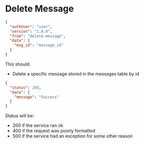 # Delete Message
```json
{
  "authUser": "user",
  "version": "1.0.0",
  "from": "delete-message",
  "data": {
    "msg_id": "message_id"
  }
}
```

This should:
- Delete a specific message stored in the messages table by id

```json
{
  "status": 200,
  "data": {
    "message": "Success"
  }
}
```
Status will be:
- 200 if the service ran ok
- 400 if the request was poorly formatted
- 500 if the service had an exception for some other reason